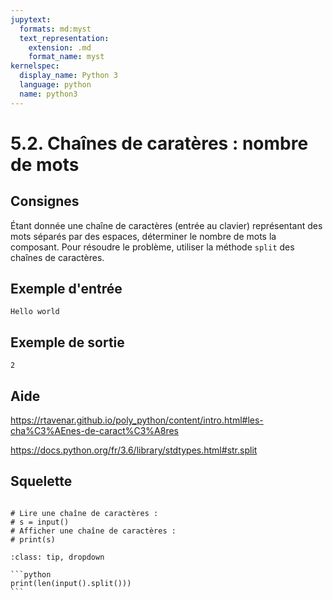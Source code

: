 ```yaml
---
jupytext:
  formats: md:myst
  text_representation:
    extension: .md
    format_name: myst
kernelspec:
  display_name: Python 3
  language: python
  name: python3
---
```


# 5.2. Chaînes de caratères : nombre de mots

## Consignes

Étant donnée une chaîne de caractères (entrée au clavier) représentant des mots séparés par des espaces, déterminer le nombre de mots la composant. Pour résoudre le problème, utiliser la méthode `split` des chaînes de caractères.

## Exemple d'entrée

```
Hello world
```

## Exemple de sortie

```
2
```

## Aide

https://rtavenar.github.io/poly_python/content/intro.html#les-cha%C3%AEnes-de-caract%C3%A8res

https://docs.python.org/fr/3.6/library/stdtypes.html#str.split

## Squelette

```{code-cell} ipython3

# Lire une chaîne de caractères :
# s = input()
# Afficher une chaîne de caractères :
# print(s)

```

````{admonition} Cliquez ici pour voir la solution
:class: tip, dropdown

```python
print(len(input().split()))
```
````
